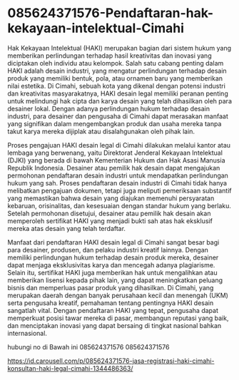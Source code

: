 # 085624371576-Pendaftaran-hak-kekayaan-intelektual-Cimahi
Hak Kekayaan Intelektual (HAKI) merupakan bagian dari sistem hukum yang memberikan perlindungan terhadap hasil kreativitas dan inovasi yang diciptakan oleh individu atau kelompok. Salah satu cabang penting dalam HAKI adalah desain industri, yang mengatur perlindungan terhadap desain produk yang memiliki bentuk, pola, atau ornamen baru yang memberikan nilai estetika. Di Cimahi, sebuah kota yang dikenal dengan potensi industri dan kreativitas masyarakatnya, HAKI desain legal memiliki peranan penting untuk melindungi hak cipta dan karya desain yang telah dihasilkan oleh para desainer lokal. Dengan adanya perlindungan hukum terhadap desain industri, para desainer dan pengusaha di Cimahi dapat merasakan manfaat yang signifikan dalam mengembangkan produk dan usaha mereka tanpa takut karya mereka dijiplak atau disalahgunakan oleh pihak lain.

Proses pengajuan HAKI desain legal di Cimahi dilakukan melalui kantor atau lembaga yang berwenang, yaitu Direktorat Jenderal Kekayaan Intelektual (DJKI) yang berada di bawah Kementerian Hukum dan Hak Asasi Manusia Republik Indonesia. Desainer atau pemilik hak desain dapat mengajukan permohonan pendaftaran desain industri untuk mendapatkan perlindungan hukum yang sah. Proses pendaftaran desain industri di Cimahi tidak hanya melibatkan pengajuan dokumen, tetapi juga meliputi pemeriksaan substantif yang memastikan bahwa desain yang diajukan memenuhi persyaratan kebaruan, orisinalitas, dan kesesuaian dengan standar hukum yang berlaku. Setelah permohonan disetujui, desainer atau pemilik hak desain akan memperoleh sertifikat HAKI yang menjadi bukti sah atas hak eksklusif mereka atas desain yang telah terdaftar.

Manfaat dari pendaftaran HAKI desain legal di Cimahi sangat besar bagi para desainer, produsen, dan pelaku industri kreatif lainnya. Dengan memiliki perlindungan hukum terhadap desain produk mereka, desainer dapat menjaga eksklusivitas karya dan mencegah adanya plagiarisme. Selain itu, sertifikat HAKI juga memberikan hak untuk mengalihkan atau memberikan lisensi kepada pihak lain, yang dapat meningkatkan peluang bisnis dan memperluas pasar produk yang dihasilkan. Di Cimahi, yang merupakan daerah dengan banyak perusahaan kecil dan menengah (UKM) serta pengusaha kreatif, pemahaman tentang pentingnya HAKI desain sangatlah vital. Dengan pendaftaran HAKI yang tepat, pengusaha dapat memperkuat posisi tawar mereka di pasar, membangun reputasi yang baik, dan menciptakan inovasi yang dapat bersaing di tingkat nasional bahkan internasional.

hubungi no di Bawah ini
085624371576
085624371576

https://id.carousell.com/p/085624371576-jasa-registrasi-haki-cimahi-konsultan-haki-legal-cimahi-1344486363/
